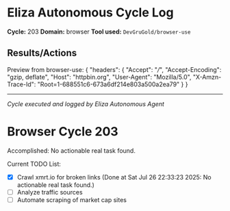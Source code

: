 # Eliza Autonomous Cycle Log

**Cycle:** 203
**Domain:** browser
**Tool used:** `DevGruGold/browser-use`

## Results/Actions
Preview from browser-use:
{
  "headers": {
    "Accept": "*/*", 
    "Accept-Encoding": "gzip, deflate", 
    "Host": "httpbin.org", 
    "User-Agent": "Mozilla/5.0", 
    "X-Amzn-Trace-Id": "Root=1-688551c6-673a6df214e803a500a2ea79"
  }
}


---
*Cycle executed and logged by Eliza Autonomous Agent*

# Browser Cycle 203

Accomplished: No actionable real task found.

Current TODO List:

- [x] Crawl xmrt.io for broken links  (Done at Sat Jul 26 22:33:23 2025: No actionable real task found.)
- [ ] Analyze traffic sources
- [ ] Automate scraping of market cap sites
